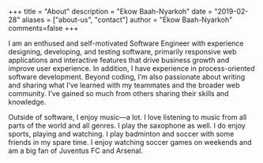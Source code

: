 +++
title = "About"
description = "Ekow Baah-Nyarkoh"
date = "2019-02-28"
aliases = ["about-us", "contact"]
author = "Ekow Baah-Nyarkoh"
comments=false
+++

I am an enthused and self-motivated Software Engineer with experience designing, developing, and testing software, primarily responsive web applications and interactive features that drive business growth and improve user experience. In addition, I have experience in process-oriented software development.
Beyond coding, I’m also passionate about writing and sharing
what I’ve learned with my teammates and the broader web
community. I’ve gained so much from others sharing their skills and knowledge.

Outside of software, I enjoy music—a lot. I love listening to music from all parts of the world and all genres. I play the saxophone as well. I do enjoy sports, playing and watching. I play badminton and soccer with some friends in my spare time. I enjoy watching soccer games on weekends and am a big fan of Juventus FC and Arsenal.
